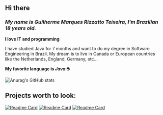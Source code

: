 ## Hi there

### ***My name is Guilherme Marques Rizzatto Teixeira, I'm Brazilian 18 years old.***<br>

**I love IT and programming**<br>

I have studied Java for 7 months and want to do my degree in Software Engineering in Brazil. My dream is to live in Canada or European countries like the Netherlands, England, Germany, etc...<br>

**My favorite language is _Java_ ☕**


![Anurag's GitHub stats](https://github-readme-stats.vercel.app/api?username=guilhermeRizzatto&theme=transparent&show_icons=true&border_radius=0&hide_title=true&line_height=30&text_bold=false&hide_border=true&icon_color=2F81F7&text_color=4078c0&ring_color=2F81F7)

## **Projects worth to look:**

[![Readme Card](https://github-readme-stats.vercel.app/api/pin/?username=guilhermeRizzatto&repo=SpringBoot-Jpa-Gym&theme=transparent&border_radius=0&hide_border=true&icon_color=2F81F7&text_color=4078c0&title_color=4078c0)](https://github.com/guilhermeRizzatto/SpringBoot-Jpa-Gym)
[![Readme Card](https://github-readme-stats.vercel.app/api/pin/?username=guilhermeRizzatto&repo=Sudoku-Java&theme=transparent&border_radius=0&hide_border=true&icon_color=2F81F7&text_color=4078c0&title_color=4078c0)](https://github.com/guilhermeRizzatto/Sudoku-Java)
[![Readme Card](https://github-readme-stats.vercel.app/api/pin/?username=guilhermeRizzatto&repo=Gym-React&theme=transparent&border_radius=0&hide_border=true&icon_color=2F81F7&text_color=4078c0&title_color=4078c0)](https://github.com/guilhermeRizzatto/Gym-React)
